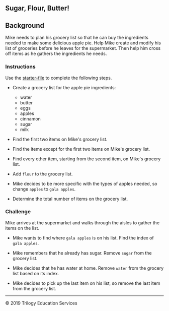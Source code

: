 ## Sugar, Flour, Butter!

 ## Background
 
 Mike needs to plan his grocery list so that he can buy the ingredients needed to make some delicious apple pie. Help Mike create and modify his list of groceries before he leaves for the supermarket. Then help him cross off items as he gathers the ingredients he needs.

### Instructions

Use the [starter-file](Unsolved/Core/grocery_list.py) to complete the following steps.

* Create a grocery list for the apple pie ingredients: 

  * water
  * butter
  * eggs
  * apples
  * cinnamon
  * sugar
  * milk

* Find the first two items on Mike's grocery list.

* Find the items except for the first two items on Mike's grocery list.

* Find every other item, starting from the second item, on Mike's grocery list.

*  Add `flour` to the grocery list.

* Mike decides to be more specific with the types of apples needed, so change `apples` to `gala apples`.

* Determine the total number of items on the grocery list.

### Challenge

Mike arrives at the supermarket and walks through the aisles to gather the items on the list. 

* Mike wants to find where `gala apples` is on his list. Find the index of `gala apples`.

* Mike remembers that he already has sugar. Remove `sugar` from the grocery list.

* Mike decides that he has water at home. Remove `water` from the grocery list based on its index.

* Mike decides to pick up the last item on his list, so remove the last item from the grocery list.

---

© 2019 Trilogy Education Services